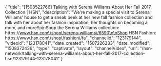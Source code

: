 {
    "title": "[1508522766] Talking with Serena Williams About Her Fall 2017 Collection | HSN",
    "description": "We're making a special visit to Serena Williams' house to get a sneak peek at her new fall fashion collection and talk with her about her fashion inspiration, her thoughts on becoming a mom, and more!\n\nShop the Serena Williams collection: https:\/\/www.hsn.com\/shop\/serena-williams\/6590\n\nShop HSN Fashion: https:\/\/www.hsn.com\/shop\/fashion\/fa",
    "channelid": "123179144",
    "videoid": "123178041",
    "date_created": "1507226233",
    "date_modified": "1508372436",
    "type": "captivate",
    "layout": "channelVideo",
    "url": "\/hsn-network\/talking-with-serena-williams-about-her-fall-2017-collection-hsn\/123179144-123178041"
}
